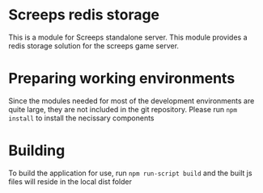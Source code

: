 # Screeps redis storage 

This is a module for Screeps standalone server. This module provides a redis storage solution for the screeps game server.

# Preparing working environments

Since the modules needed for most of the development environments are quite large, they are not included in the git repository. Please run
	```npm install```
to install the necissary components

# Building

To build the application for use, run 
	```npm run-script build```
and the built js files will reside in the local dist folder